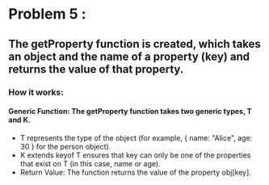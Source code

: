 # Problem 5 :
## The getProperty function is created, which takes an object and the name of a property (key) and returns the value of that property.

### How it works:
#### Generic Function: The getProperty function takes two generic types, T and K.
* T represents the type of the object (for example, { name: "Alice", age: 30 } for the person object).
* K extends keyof T ensures that key can only be one of the properties that exist on T (in this case, name or age).
* Return Value: The function returns the value of the property obj[key].
